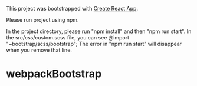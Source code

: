 This project was bootstrapped with [Create React App](https://github.com/facebookincubator/create-react-app).

Please run project using npm.

In the project directory, please run "npm install" and then "npm run start".
In the src/css/custom.scss file, you can see @import "~bootstrap/scss/bootstrap";
The error in "npm run start" will disappear when you remove that line. 

# webpackBootstrap
